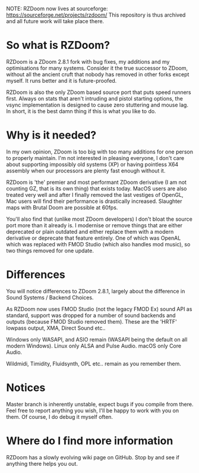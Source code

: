 NOTE: RZDoom now lives at sourceforge: https://sourceforge.net/projects/rzdoom/
This repository is thus archived and all future work will take place there.

# So what is RZDoom?
RZDoom is a ZDoom 2.8.1 fork with bug fixes, my additions and my optimisations for many systems.  Consider it the true successor to ZDoom, without all the ancient cruft that nobody has removed in other forks except myself.  It runs better and it is future-proofed.

RZDoom is also the only ZDoom based source port that puts speed runners first.  Always on stats that aren't intruding and pistol starting options, the vsync implementation is designed to cause zero stuttering and mouse lag.  In short, it is the best damn thing if this is what you like to do.

# Why is it needed?
In my own opinion, ZDoom is too big with too many additions for one person to properly maintain. I'm not interested in pleasing everyone, I don't care about supporting impossibly old systems (XP) or having pointless X64 assembly when our processors are plenty fast enough without it.

RZDoom is 'the' premier and most performant ZDoom derivative (I am not counting GZ, that is its own thing) that exists today.  MacOS users are also treated very well and after I finally removed the last vestiges of OpenGL, Mac users will find their performance is drastically increased.  Slaughter maps with Brutal Doom are possible at 60fps.

You'll also find that (unlike most ZDoom developers) I don't bloat the source port more than it already is.  I modernise or remove things that are either deprecated or plain outdated and either replace them with a modern derivative or deprecate that feature entirely.  One of which was OpenAL which was replaced with FMOD Studio (which also handles mod music), so two things removed for one update.

# Differences

You will notice differences to ZDoom 2.8.1, largely about the difference in Sound Systems / Backend Choices.

As RZDoom now uses FMOD Studio (not the legacy FMOD Ex) sound API as standard, support was dropped for a number of sound backends and outputs (because FMOD Studio removed them).  These are the 'HRTF' lowpass output, XMA, Direct Sound etc..

Windows only WASAPI, and ASIO remain (WASAPI being the default on all modern Windows).
Linux only ALSA and Pulse Audio.
macOS only Core Audio.

Wildmidi, Timidity, Fluidsynth, OPL etc..  remain as you remember them.

# Notices
Master branch is inherently unstable, expect bugs if you compile from there. Feel free to report anything you wish, I'll be happy to work with you on them. Of course, I do debug it myself often.

# Where do I find more information
RZDoom has a slowly evolving wiki page on GitHub.  Stop by and see if anything there helps you out.
